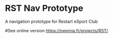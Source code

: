 # RST Nav Prototype
 A navigation prototype for Restart eSport Club

#See online version
https://nepmia.fr/projects/RST/
